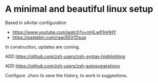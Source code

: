 # A minimal and beautiful linux setup

Based in s4vitar configuration
- https://www.youtube.com/watch?v=mHLwfI1nHHY
- https://pastebin.com/raw/EEX1Dsuq

In construction, updates are coming.

ADD https://github.com/zsh-users/zsh-syntax-highlighting

ADD https://github.com/zsh-users/zsh-autosuggestions

Configure .zhsrc to save the history, to work in suggestions.
